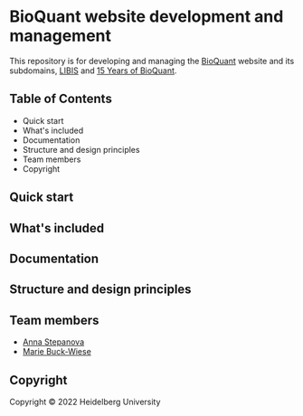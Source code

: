# BioQuant website development and management

This repository is for developing and managing the [BioQuant](https://www.bioquant.uni-heidelberg.de) website and its subdomains, [LIBIS](https://libis.uni-heidelberg.de) and [15 Years of BioQuant](https://15years.bioquant.uni-heidelberg.de).

## Table of Contents

- Quick start
- What's included
- Documentation
- Structure and design principles
- Team members
- Copyright

## Quick start

## What's included

## Documentation

## Structure and design principles
 
## Team members

- [Anna Stepanova](https://github.com/anyastep)
- [Marie Buck-Wiese](https://github.com/MarieBuckWiese)

## Copyright

Copyright © 2022 Heidelberg University
